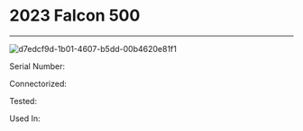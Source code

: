 # **2023 Falcon 500**
---

![d7edcf9d-1b01-4607-b5dd-00b4620e81f1](https://mcquaidrobotics.github.io/inv/images/d7edcf9d-1b01-4607-b5dd-00b4620e81f1.png)

Serial Number: 

Connectorized: 

Tested: 

Used In: 

